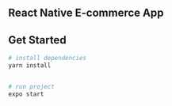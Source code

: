 ## React Native E-commerce App

## Get Started

```bash
# install dependencies
yarn install
```

```bash

# run project
expo start
```
